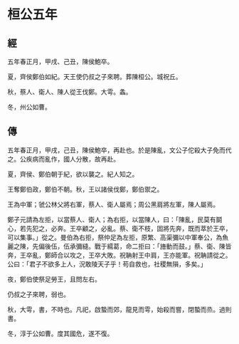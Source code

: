 # 桓公五年
## 經

五年春正月，甲戌、己丑，陳侯鮑卒。

夏，齊侯鄭伯如紀。天王使仍叔之子來聘。葬陳桓公。城祝丘。

秋，蔡人、衛人、陳人從王伐鄭。大雩。螽。

冬，州公如曹。

## 傳

五年春正月，甲戌，己丑，陳侯鮑卒，再赴也。於是陳亂，文公子佗殺大子免而代之。公疾病而亂作，國人分散，故再赴。

夏，齊侯、鄭伯朝于紀，欲以襲之。紀人知之。

王奪鄭伯政，鄭伯不朝。秋，王以諸侯伐鄭，鄭伯禦之。

王為中軍；虢公林父將右軍，蔡人、衛人屬焉；周公黑肩將左軍，陳人屬焉。

鄭子元請為左拒，以當蔡人、衛人；為右拒，以當陳人，曰：「陳亂，民莫有鬬心，若先犯之，必奔。王卒顧之，必亂。蔡、衛不枝，固將先奔，既而萃於王卒，可以集事。」從之。曼伯為右拒，祭仲足為左拒，原繁、高渠彌以中軍奉公，為魚麗之陳，先偏後伍，伍承彌縫。戰于繻葛，命二拒曰：「旝動而鼓。」蔡、衛、陳皆奔，王卒亂，鄭師合以攻之，王卒大敗。祝聃射王中肩，王亦能軍。祝聃請從之。公曰：「君子不欲多上人，況敢陵天子乎！苟自救也，社稷無隕，多矣。」

夜，鄭伯使祭足勞王，且問左右。

仍叔之子來聘，弱也。

秋，大雩，書，不時也。凡祀，啟蟄而郊，龍見而雩，始殺而嘗，閉蟄而烝。過則書。

冬，淳于公如曹。度其國危，遂不復。

